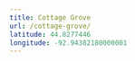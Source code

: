 ```yaml
---
title: Cottage Grove
url: /cottage-grove/
latitude: 44.8277446
longitude: -92.94382180000001
---
```


